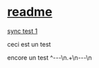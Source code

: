 # [readme](readme.md)
[sync test 1](./Folder01/InsideFolder01/sync%20test%201.md)

ceci est un test


encore un test ^---\n.+\n---\n
